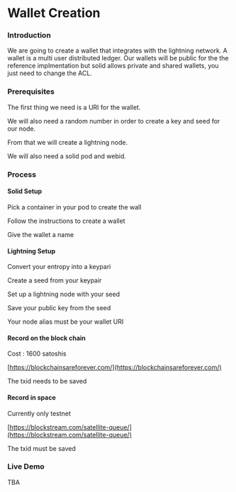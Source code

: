 # Wallet Creation

### Introduction

We are going to create a wallet that integrates with the lightning network.  A wallet is a multi user distributed ledger.  Our wallets will be public for the the reference implmentation but solid allows private and shared wallets, you just need to change the ACL.

### Prerequisites

The first thing we need is a URI for the wallet.

We will also need a random number in order to create a key and seed for our node.

From that we will create a lightning node.

We will also need a solid pod and webid.

### Process

#### Solid Setup

Pick a container in your pod to create the wall

Follow the instructions to create a wallet

Give the wallet a name

#### Lightning Setup

Convert your entropy into a keypari

Create a seed from your keypair

Set up a lightning node with your seed

Save your public key from the seed

Your node alias must be your wallet URI

#### Record on the block chain

Cost : 1600 satoshis

[https://blockchainsareforever.com/](https://blockchainsareforever.com/)

The txid needs to be saved

#### Record in space

Currently only testnet

[https://blockstream.com/satellite-queue/](https://blockstream.com/satellite-queue/)   

The txid must be saved

### Live Demo

TBA







